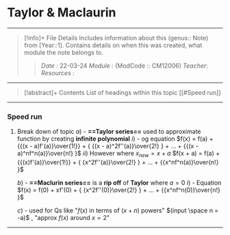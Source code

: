 # Taylor & Maclaurin
---
> [!info]+ File Details
> Includes information about this (genus:: Note) from [Year::1]. Contains details on when this was created, what module the note belongs to.
> > *Date :* 22-03-24
> > *Module :* (ModCode :: CM12006) 
> > *Teacher*: 
> > *Resources :*

---
> [!abstract]+ Contents
> List of headings within this topic
> [[#Speed run]]

--- 
### Speed run 

1. Break down of topic 
	$a)$ - **==Taylor series==** used to approximate function by creating **infinite polynomial**
		$i)$ - og equation  $f(x) = f(a) + {{(x - a)f'(a)}\over{1!}} + { {(x - a)^2f''(a)}\over{2!} } + ... + {{(x - a)^nf^n(a)}\over{n!} }$
		$ii)$ However where $x_{new} = x + a$
			$f(x + a) = f(a) + {{(x)f'(a)}\over{1!}} + { {x^2f''(a)}\over{2!} } + ... + {{x^nf^n(a)}\over{n!} }$

	$b)$ -  **==Maclurin series==** is a **rip off** of **Taylor** where $a = 0$ 
		$i)$ - Equation $f(x) = f(0) + xf'(0) + { {x^2f''(0)}\over{2!} } + ... + {{x^nf^n(0)}\over{n!} }$
	
	$c)$ -  used for Qs like "$f(x)$ in terms of $(x+n)$ powers" $(input \space n = -a)$ , "approx $f(x)$ around $x=2$"

---
